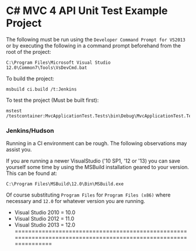 C# MVC 4 API Unit Test Example Project
=========================================

The following must be run using the `Developer Command Prompt for VS2013` or by executing the following in a command prompt beforehand from the root of the project:
	
	C:\Program Files\Microsoft Visual Studio 12.0\Common7\Tools\VsDevCmd.bat


To build the project:

	msbuild ci.build /t:Jenkins

To test the project (Must be built first):
    	
	mstest /testcontainer:MvcApplicationTest.Tests\bin\Debug\MvcApplicationTest.Tests.dll

### Jenkins/Hudson ###
Running in a CI environment can be rough. The following observations may assist you.

If you are running a newer VisualStudio ('10 SP1, '12 or '13) you can save yourself some time by using the MSBuild installation geared to your version. This can be found at:

	C:\Program Files\MSBuild\12.0\Bin\MSBuild.exe

Of course substituting `Program Files` for `Program Files (x86)` where necessary and `12.0` for whatever version you are running.

- Visual Studio 2010 = 10.0
- Visual Studio 2012 = 11.0
- Visual Studio 2013 = 12.0
=================================================================================================================
